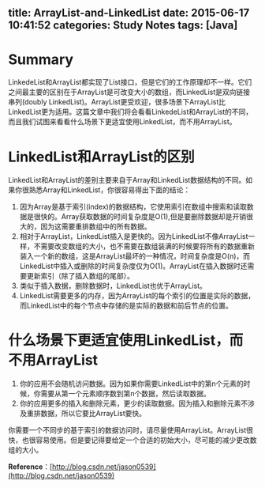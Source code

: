 title: ArrayList-and-LinkedList
date: 2015-06-17 10:41:52
categories: Study Notes
tags: [Java]
---
# Summary
LinkedeList和ArrayList都实现了List接口，但是它们的工作原理却不一样。它们之间最主要的区别在于ArrayList是可改变大小的数组，而LinkedList是双向链接串列(doubly LinkedList)。ArrayList更受欢迎，很多场景下ArrayList比LinkedList更为适用。这篇文章中我们将会看看LinkedeList和ArrayList的不同，而且我们试图来看看什么场景下更适宜使用LinkedList，而不用ArrayList。
# LinkedList和ArrayList的区别
LinkedList和ArrayList的差别主要来自于Array和LinkedList数据结构的不同。如果你很熟悉Array和LinkedList，你很容易得出下面的结论：

1. 因为Array是基于索引(index)的数据结构，它使用索引在数组中搜索和读取数据是很快的。Array获取数据的时间复杂度是O(1),但是要删除数据却是开销很大的，因为这需要重排数组中的所有数据。
2. 相对于ArrayList，LinkedList插入是更快的。因为LinkedList不像ArrayList一样，不需要改变数组的大小，也不需要在数组装满的时候要将所有的数据重新装入一个新的数组，这是ArrayList最坏的一种情况，时间复杂度是O(n)，而LinkedList中插入或删除的时间复杂度仅为O(1)。ArrayList在插入数据时还需要更新索引（除了插入数组的尾部）。
3. 类似于插入数据，删除数据时，LinkedList也优于ArrayList。
4. LinkedList需要更多的内存，因为ArrayList的每个索引的位置是实际的数据，而LinkedList中的每个节点中存储的是实际的数据和前后节点的位置。

# 什么场景下更适宜使用LinkedList，而不用ArrayList

1. 你的应用不会随机访问数据。因为如果你需要LinkedList中的第n个元素的时候，你需要从第一个元素顺序数到第n个数据，然后读取数据。
2. 你的应用更多的插入和删除元素，更少的读取数据。因为插入和删除元素不涉及重排数据，所以它要比ArrayList要快。

你需要一个不同步的基于索引的数据访问时，请尽量使用ArrayList。ArrayList很快，也很容易使用。但是要记得要给定一个合适的初始大小，尽可能的减少更改数组的大小。

**Reference**：[http://blog.csdn.net/jason0539](http://blog.csdn.net/jason0539)